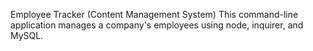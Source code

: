 Employee Tracker (Content Management System)
This command-line application manages a company's employees using node, inquirer, and MySQL.